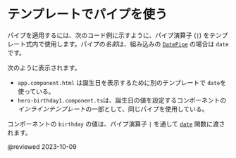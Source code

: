 # テンプレートでパイプを使う

パイプを適用するには、次のコード例に示すように、パイプ演算子 (`|`) をテンプレート式内で使用します。パイプの*名前*は、組み込みの [`DatePipe`](api/common/DatePipe) の場合は `date` です。

次のように表示されます。

*   `app.component.html` は誕生日を表示するために別のテンプレートで `date`を使っている。
*   `hero-birthday1.component.ts`は、誕生日の値を設定するコンポーネントの*インラインテンプレート*の一部として、同じパイプを使用している。

<code-tabs>
    <code-pane header="src/app/app.component.html" region="hero-birthday-template" path="pipes/src/app/app.component.html"></code-pane>
    <code-pane header="src/app/hero-birthday1.component.ts" path="pipes/src/app/hero-birthday1.component.ts"></code-pane>
</code-tabs>

コンポーネントの `birthday` の値は、パイプ演算子 `|` を通して [`date`](api/common/DatePipe) 関数に渡されます。

@reviewed 2023-10-09
